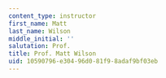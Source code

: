 ```yaml
---
content_type: instructor
first_name: Matt
last_name: Wilson
middle_initial: ''
salutation: Prof.
title: Prof. Matt Wilson
uid: 10590796-e304-96d0-81f9-8adaf9bf03eb
---
```

